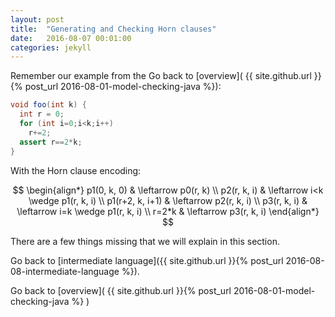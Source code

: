 ```yaml
---
layout: post
title:  "Generating and Checking Horn clauses"
date:   2016-08-07 00:01:00
categories: jekyll
---
```


Remember our example from the Go back to [overview]( {{ site.github.url }}{% post_url 2016-08-01-model-checking-java %}):


```java
void foo(int k) {
  int r = 0;
  for (int i=0;i<k;i++) 
    r+=2;
  assert r==2*k;
}
```

With the Horn clause encoding: 

$$
\begin{align*}
p1(0, k, 0) & \leftarrow p0(r, k) \\
p2(r, k, i) & \leftarrow i<k \wedge p1(r, k, i) \\
p1(r+2, k, i+1) & \leftarrow p2(r, k, i) \\
p3(r, k, i) & \leftarrow i=k \wedge p1(r, k, i) \\
r=2*k & \leftarrow p3(r, k, i)
\end{align*}
$$

There are a few things missing that we will explain in this section.

Go back to [intermediate language]({{ site.github.url }}{% post_url 2016-08-08-intermediate-language %}).

Go back to [overview]( {{ site.github.url }}{% post_url 2016-08-01-model-checking-java %} )